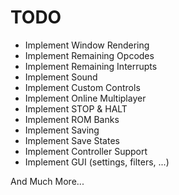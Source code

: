 # TODO

- Implement Window Rendering
- Implement Remaining Opcodes
- Implement Remaining Interrupts
- Implement Sound
- Implement Custom Controls
- Implement Online Multiplayer
- Implement STOP & HALT
- Implement ROM Banks
- Implement Saving
- Implement Save States
- Implement Controller Support
- Implement GUI (settings, filters, ...)

And Much More...
